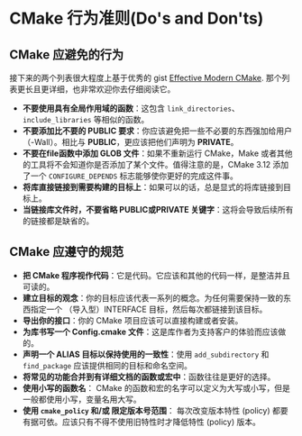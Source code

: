 # CMake 行为准则(Do's and Don'ts)

## CMake 应避免的行为

接下来的两个列表很大程度上基于优秀的 gist [Effective Modern CMake]. 那个列表更长且更详细，也非常欢迎你去仔细阅读它。

* **不要使用具有全局作用域的函数**：这包含 `link_directories`、 `include_libraries` 等相似的函数。
* **不要添加比不要的 PUBLIC 要求**：你应该避免把一些不必要的东西强加给用户（-Wall）。相比与 **PUBLIC**，更应该把他们声明为 **PRIVATE**。
* **不要在file函数中添加 GLOB 文件**：如果不重新运行 CMake，Make 或者其他的工具将不会知道你是否添加了某个文件。值得注意的是，CMake 3.12 添加了一个 `CONFIGURE_DEPENDS` 标志能够使你更好的完成这件事。
* **将库直接链接到需要构建的目标上**：如果可以的话，总是显式的将库链接到目标上。
* **当链接库文件时，不要省略 PUBLIC或PRIVATE 关键字**：这将会导致后续所有的链接都是缺省的。


## CMake 应遵守的规范

* **把 CMake 程序视作代码**：它是代码。它应该和其他的代码一样，是整洁并且可读的。
* **建立目标的观念**：你的目标应该代表一系列的概念。为任何需要保持一致的东西指定一个 （导入型）INTERFACE 目标，然后每次都链接到该目标。
* **导出你的接口**：你的 CMake 项目应该可以直接构建或者安装。
* **为库书写一个 Config.cmake 文件**：这是库作者为支持客户的体验而应该做的。
* **声明一个 ALIAS 目标以保持使用的一致性**：使用 `add_subdirectory` 和 `find_package` 应该提供相同的目标和命名空间。
* **将常见的功能合并到有详细文档的函数或宏中**：函数往往是更好的选择。
* **使用小写的函数名**： CMake 的函数和宏的名字可以定义为大写或小写，但是一般都使用小写，变量名用大写。
* **使用 `cmake_policy` 和/或 限定版本号范围**： 每次改变版本特性 (policy) 都要有据可依。应该只有不得不使用旧特性时才降低特性 (policy) 版本。




[Effective Modern CMake]: https://gist.github.com/mbinna/c61dbb39bca0e4fb7d1f73b0d66a4fd1
